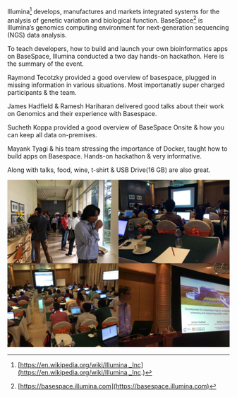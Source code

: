 <!--
.. title: Illumina BaseSpace WWDC - Bangalore
.. slug: highlights-of-illumina-basespace-wwdc
.. date: 2014-09-30 12:40:00
.. tags: bioinformatics, bangalore
.. description: Highlights of Illumina BaseSpace WWDC - Bangalore
.. type: text
-->


Illumina[^illumina] develops, manufactures and markets integrated systems for the analysis of genetic variation and biological function. BaseSpace[^bs] is Illumina’s genomics computing environment for next-generation sequencing (NGS) data analysis.

To teach developers, how to build and launch your own bioinformatics apps on BaseSpace, Illumina conducted a two day hands-on hackathon. Here is the summary of the event.

Raymond Tecotzky provided a good overview of basespace, plugged in missing information in various situations. Most importanatly super charged participants & the team.

James Hadfield & Ramesh Hariharan delivered good talks about their work on Genomics and their experience with Basespace.

Sucheth Koppa provided a good overview of BaseSpace Onsite & how you can keep all data on-premises.

Mayank Tyagi & his team stressing the importance of Docker, taught how to build apps on Basespace.  Hands-on hackathon & very informative.

Along with talks, food, wine, t-shirt & USB Drive(16 GB) are also great.

<img src="/images/illumina-basespace-wwdc.png" alt="Illumina BaseSpace WWDC - Bangalore" title="Illumina BaseSpace WWDC - Bangalore" />


[^illumina]: [https://en.wikipedia.org/wiki/Illumina,_Inc](https://en.wikipedia.org/wiki/Illumina,_Inc.)

[^bs]: [https://basespace.illumina.com](https://basespace.illumina.com)
